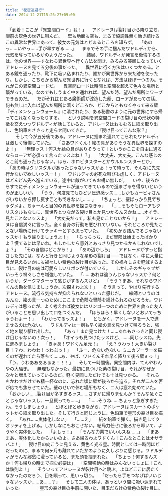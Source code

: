 ```yaml
---
title: "秘密逃避行"
date: 2024-12-21T15:26:27+09:00
---
```

　「到着！ここが『異空間ロード』ね！」
　アドレーヌは裂け目から降り立ち、眼前の灰色の世界に叫んだ。
　壁も地面も空も、まるで協調性無く動き続けるこの異常な世界にあって、彼女の元気はとどまるところを知らず。
　「あのっ……いやっ……手が早すぎる……」
　まるでその手に掴んだワドルディから、元気を奪っているかのようだった。
　
　結局、ワドルディが発言を後悔するのは、他の世界――すなわち異世界へ行く方法を聞き、みるみる笑顔になっていくアドレーヌを見て五分後の事だった。
　異世界に行く方法はいくつかある。とある鏡を通ったり、靴下に吸い込まれたり、誰かが異世界から来た跡を使ったり。しかし、こちらから望んだ異世界に行くとなれば、方法はほぼ一つのみ。それがこの異空間ロードだ。
　異空間ロードは時間と空間を超えて色々な場所と繋がっている。なのでもしうまく中を通れれば、望んだ時、望んだ場所にワープできるのだ。
　だがそれはとある魔術師が改造した船、ローアがあっての話。何も無しに入れば望んだ場所に着くどころか、どこからともなくやって来る壁『ディメンションウォール』に潰されたり、ある秘書のように元の世界にすら帰ってこれなくなったりする。
　という説明を異空間ロードの裂け目の形状の特徴を交えつつワドルディが話していると、アドレーヌはおもむろに紙を取り出し、色鉛筆をささっと走らせ聞いてきた。
　
　『裂け目ってこんな形？』
　
　そして今が五分後である。アドレーヌに掴まれ連れてこられたワドルディは激しく後悔していた。
　「さあワドくん！絵の具がありそうな異世界を探すのよ！」
　「無理ッス！何スか絵の具がありそうって！というかここを自由に通るならローアが必須って言ったッスよね！？」
　「大丈夫、大丈夫。こんな感じのとこ前も通ったじゃない。ほら、ホロビタスターとかウルルンスターとか」
　「あの時はクリスタルがあったじゃないッスかぁ！って待って、そんなに先先行かないで欲しいッスー！」
　ワドルディの必死な叫びも虚しく、アドレーヌはどんどん先へ進んでいる。途中に敵がいてもお構い無しだ。
　いや、後ろからすでにディメンションウォールが迫ってきているので進まざるを得ないというのが正しいが。
　「うう、何度見てもひどい圧迫感ッス……しかもカービィさんがいないから押し戻すこともできないし……」
　「ちょっと、壁ばっかり見てちゃダメよ。ちゃーんと目的の異世界を探さなきゃ」
　「……そもそもローアもクリスタルもなしに、異世界とつながる裂け目とか見つかるんスかね……オイラ、見たことないッスよ」
　「大丈夫だって。私も見たことないから！」
　アドレーヌは自信満々に言った。全く自身の行動を悪びれていない。それどころか見たことない場所に行けてラッキーとすら思っていた。
　「初めから詰んでるじゃないッスか！もう帰りましょうよ！」
　「ちっちっち、まだ冒険は始まったばかりよ？慌てるには早いわ。もしかしたら意外とあっさり見つかるかもしれないでしょ？」
　「その自信はどこから！」
　「あの辺かしら」
　アドレーヌがすっと指さした先には、なんと行きと同じような星形の裂け目――ではなく、中に大量に目が見えるいかにも禍々しい紫色の裂け目があった。その禍々しさを軽減するように、裂け目の端は可愛らしいリボンが付いている。
　しかしそのギャップがいっそう禍々しさを増強していた。
　「……あれは違うんじゃないッスか？何というか、ダークマターって感じがするんスけど」
　「そう？まあ、それならワドくんの勘を信じましょうか。次探すわよ次！」
　そう言って、やはり先行するアドレーヌ。流行る気持ちが抑えられないといった感じだ。
　絵師というのはみんな、絵の具一つのためにここまで危険な冒険を続けられるのだろうか。ワドルディは思ったが、よく考えれば彼女にはリンゴ一つのために世界を救った友人がいることを思い出して口をつぐんだ。
　「ほらほら！早くしないとおいてっちゃうわよー！」
　「わかってるッスよ！」
　ともかく、アドレーヌを一人で進ませるのは危ない。
　ワドルディは一刻も早く絵の具を見つけて帰ろうと、強く地を蹴り駆け出した。
　
　「あっ！また見つけた！……あれもさっきと同じ裂け目じゃないの！次っ！」
　「オイラも見つけたッスけど、……同じッスね。先に進みましょう」
　「きゃあ！ワドくん足元！」
　「え？うわっ！大きい裂け目！？わ、わわわ！っわぶっ！」
　「ふー、危ない危ない。ミニカブーラーを描くのが遅れてたら落ちて……あ、やば、ワドくんそれ早く降りて後ろ壁ぇっ！」
　「う、うわあああぁぁぁ！！！」
　そして一時間後。異空間内は、てんやわんやの大騒ぎ。
　無理もなかった。最初に見つけた紫の裂け目、それがなぜか次々と増えていっているのだ。軽く見回しただけでも十は見つかる。
　それらをかわすだけでも精一杯なのに、忘れた頃に壁が後ろから迫る。それが二人を否が応でも焦らせていた。壁のせいで休む場所もなく、二人は疲れ始めていた。
　「おかしい……裂け目が多すぎるッス……さすがに帰りませんか？そんな急ぐことじゃないッスし、一旦戻っても……」
　「……そうね……ちょっと急ぎすぎたわ。そうしましょう」
　とぼとぼと歩きながら、アドレーヌはスカートのポケットから紙を取り出した。そして行きと同じように、色鉛筆で星形の裂け目を描く。
　「あれ……実体化しない」
　「……え」
　紙を鉛筆で弾く。描き足してクオリティを上げる。しかしなにもおこせない。結局力任せに後ろから叩いて、ようやく実体化した。
　「よしっ！」
　「そんな力業でいいんスね……」
　「まあまあ、実体化したからいいのよ。さあ帰るわよワドくん！こんなとことはオサラバよ！」
　裂け目の向こうに見える、黄色く光る星。時間としては一時間ほどだったのに、まるで何ヶ月も離れていたかのように久しぶりに感じる。ワドルディがそんな郷愁に浸っていると、また頭を掴まれた。
　「ちょっ！何するんスか！何も帰りの時まで掴む必要は」
　「空間移動の時はみんないっしょに！これは鉄則よ！」
　そういってアドレーヌが裂け目へと跳ぶ。よほどここに居たくなかったのだろう、目を瞑って、思いっ切り。
　「だったら手をつなげばいいじゃないッスか……あ……？」
　そして二人の体は、あっという間に吸い込まれていった。
　
　
　星形の裂け目の手前に開いた、目玉だらけの紫色の裂け目に。
　
　
　
